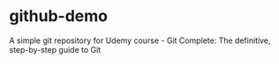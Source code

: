 # github-demo
A simple git repository for Udemy course -  Git Complete: The definitive, step-by-step guide to Git
